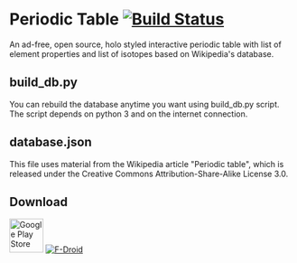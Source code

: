 Periodic Table [![Build Status](https://travis-ci.org/Frozen-Developers/android-periodic-table.svg)](https://travis-ci.org/Frozen-Developers/android-periodic-table)
==============

An ad-free, open source, holo styled interactive periodic table with list of element properties and list of isotopes based on Wikipedia's database.

build_db.py
-----------

You can rebuild the database anytime you want using build_db.py script. The script depends on python 3 and on the internet connection.

database.json
-------------

This file uses material from the Wikipedia article "Periodic table", which is released under the Creative Commons Attribution-Share-Alike License 3.0.

Download
--------

[<img src="https://play.google.com/intl/en_us/badges/images/apps/en-play-badge.png" alt="Google Play Store" height="60px">](https://play.google.com/store/apps/details?id=com.frozendevs.periodictable)
[![F-Droid](https://guardianproject.info/wp-content/uploads/2014/07/logo-fdroid.png)](https://f-droid.org/repository/browse/?fdid=com.frozendevs.periodictable)
